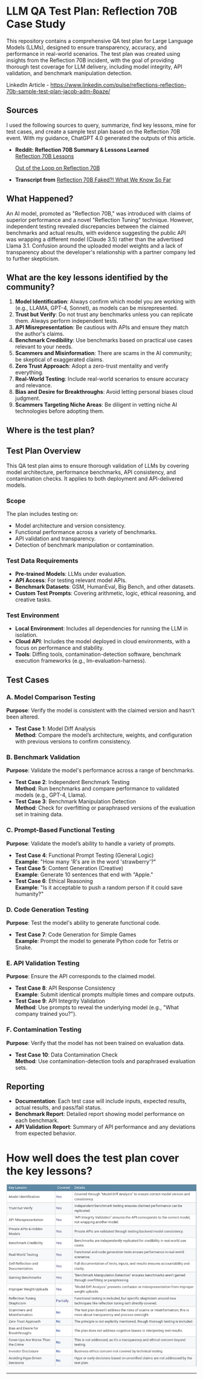 # LLM QA Test Plan: Reflection 70B Case Study

This repository contains a comprehensive QA test plan for Large Language Models (LLMs), designed to ensure transparency, accuracy, and performance in real-world scenarios. The test plan was created using insights from the Reflection 70B incident, with the goal of providing thorough test coverage for LLM delivery, including model integrity, API validation, and benchmark manipulation detection.

LinkedIn Article - https://www.linkedin.com/pulse/reflections-reflection-70b-sample-test-plan-jacob-adm-8paze/

## Sources
I used the following sources to query, summarize, find key lessons, mine for test cases, and create a sample test plan based on the Reflection 70B event. With my guidance, ChatGPT 4.0 generated the outputs of this article.

- **Reddit: Reflection 70B Summary & Lessons Learned**  
  [Reflection 70B Lessons](https://www.reddit.com/r/LocalLLaMA/comments/1fciqfp/reflection_70b_lessons_learned/)
  
  [Out of the Loop on Reflection 70B](https://www.reddit.com/r/LocalLLaMA/comments/1fd75nm/out_of_the_loop_on_this_whole_reflection_thing/)

- **Transcript from** [Reflection 70B Faked?! What We Know So Far](https://youtu.be/Alzjn_0ne1Y?si=BqGiFY9HAmw8kvGr)

## What Happened?
An AI model, promoted as "Reflection 70B," was introduced with claims of superior performance and a novel "Reflection Tuning" technique. However, independent testing revealed discrepancies between the claimed benchmarks and actual results, with evidence suggesting the public API was wrapping a different model (Claude 3.5) rather than the advertised Llama 3.1. Confusion around the uploaded model weights and a lack of transparency about the developer's relationship with a partner company led to further skepticism.

## What are the key lessons identified by the community?
1. **Model Identification**: Always confirm which model you are working with (e.g., LLAMA, GPT-4, Sonnet), as models can be misrepresented.
2. **Trust but Verify**: Do not trust any benchmarks unless you can replicate them. Always perform independent tests.
3. **API Misrepresentation**: Be cautious with APIs and ensure they match the author's claims.
4. **Benchmark Credibility**: Use benchmarks based on practical use cases relevant to your needs.
5. **Scammers and Misinformation**: There are scams in the AI community; be skeptical of exaggerated claims.
6. **Zero Trust Approach**: Adopt a zero-trust mentality and verify everything.
7. **Real-World Testing**: Include real-world scenarios to ensure accuracy and relevance.
8. **Bias and Desire for Breakthroughs**: Avoid letting personal biases cloud judgment.
9. **Scammers Targeting Niche Areas**: Be diligent in vetting niche AI technologies before adopting them.

## Where is the test plan?
## Test Plan Overview
This QA test plan aims to ensure thorough validation of LLMs by covering model architecture, performance benchmarks, API consistency, and contamination checks. It applies to both deployment and API-delivered models.

### **Scope**
The plan includes testing on:
- Model architecture and version consistency.
- Functional performance across a variety of benchmarks.
- API validation and transparency.
- Detection of benchmark manipulation or contamination.

### **Test Data Requirements**
- **Pre-trained Models**: LLMs under evaluation.
- **API Access**: For testing relevant model APIs.
- **Benchmark Datasets**: GSM, HumanEval, Big Bench, and other datasets.
- **Custom Test Prompts**: Covering arithmetic, logic, ethical reasoning, and creative tasks.

### **Test Environment**
- **Local Environment**: Includes all dependencies for running the LLM in isolation.
- **Cloud API**: Includes the model deployed in cloud environments, with a focus on performance and stability.
- **Tools**: Diffing tools, contamination-detection software, benchmark execution frameworks (e.g., lm-evaluation-harness).

## Test Cases

### **A. Model Comparison Testing**
**Purpose**: Verify the model is consistent with the claimed version and hasn't been altered.  
- **Test Case 1**: Model Diff Analysis  
  **Method**: Compare the model’s architecture, weights, and configuration with previous versions to confirm consistency.

### **B. Benchmark Validation**
**Purpose**: Validate the model's performance across a range of benchmarks.  
- **Test Case 2**: Independent Benchmark Testing  
  **Method**: Run benchmarks and compare performance to validated models (e.g., GPT-4, Llama).  
- **Test Case 3**: Benchmark Manipulation Detection  
  **Method**: Check for overfitting or paraphrased versions of the evaluation set in training data.

### **C. Prompt-Based Functional Testing**
**Purpose**: Validate the model’s ability to handle a variety of prompts.  
- **Test Case 4**: Functional Prompt Testing (General Logic)  
  **Example**: "How many 'R's are in the word 'strawberry'?"  
- **Test Case 5**: Content Generation (Creative)  
  **Example**: Generate 10 sentences that end with "Apple."  
- **Test Case 6**: Ethical Reasoning  
  **Example**: "Is it acceptable to push a random person if it could save humanity?"

### **D. Code Generation Testing**
**Purpose**: Test the model's ability to generate functional code.  
- **Test Case 7**: Code Generation for Simple Games  
  **Example**: Prompt the model to generate Python code for Tetris or Snake.

### **E. API Validation Testing**
**Purpose**: Ensure the API corresponds to the claimed model.  
- **Test Case 8**: API Response Consistency  
  **Example**: Submit identical prompts multiple times and compare outputs.  
- **Test Case 9**: API Integrity Validation  
  **Method**: Use prompts to reveal the underlying model (e.g., "What company trained you?").

### **F. Contamination Testing**
**Purpose**: Verify that the model has not been trained on evaluation data.  
- **Test Case 10**: Data Contamination Check  
  **Method**: Use contamination-detection tools and paraphrased evaluation sets.

## Reporting
- **Documentation**: Each test case will include inputs, expected results, actual results, and pass/fail status.
- **Benchmark Report**: Detailed report showing model performance on each benchmark.
- **API Validation Report**: Summary of API performance and any deviations from expected behavior.

# How well does the test plan cover the key lessons?
![Coverage Map](https://github.com/jadm11/llm-testplan/blob/main/coverage-map.png)

---
